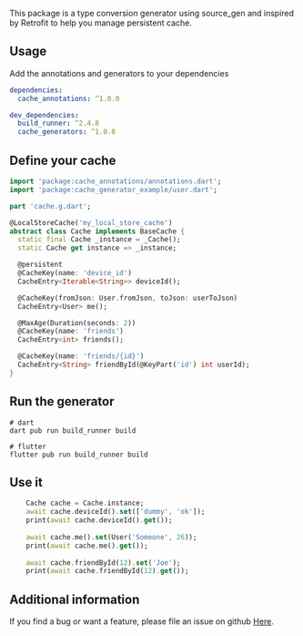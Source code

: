 This package is a type conversion generator using source_gen and inspired by Retrofit 
to help you manage persistent cache.

## Usage

Add the annotations and generators to your dependencies
```yaml 
dependencies:
  cache_annotations: ^1.0.0

dev_dependencies:
  build_runner: ^2.4.8
  cache_generators: ^1.0.0
```

## Define your cache

```dart
import 'package:cache_annotations/annotations.dart';
import 'package:cache_generator_example/user.dart';

part 'cache.g.dart';

@LocalStoreCache('my_local_store_cache')
abstract class Cache implements BaseCache {
  static final Cache _instance = _Cache();
  static Cache get instance => _instance;

  @persistent
  @CacheKey(name: 'device_id')
  CacheEntry<Iterable<String>> deviceId();

  @CacheKey(fromJson: User.fromJson, toJson: userToJson)
  CacheEntry<User> me();

  @MaxAge(Duration(seconds: 2))
  @CacheKey(name: 'friends')
  CacheEntry<int> friends();

  @CacheKey(name: 'friends/{id}')
  CacheEntry<String> friendById(@KeyPart('id') int userId);
}
```

## Run the generator

```shell
# dart
dart pub run build_runner build

# flutter	
flutter pub run build_runner build
```

## Use it

```dart
    Cache cache = Cache.instance;
    await cache.deviceId().set(['dummy', 'ok']);
    print(await cache.deviceId().get());
    
    await cache.me().set(User('Someone', 26));
    print(await cache.me().get());
    
    await cache.friendById(12).set('Joe');
    print(await cache.friendById(12).get());
```

## Additional information

If you find a bug or want a feature, please file an issue on github <a href="https://github.com/jeromecaudoux/cache_generator/issues">Here</a>.
